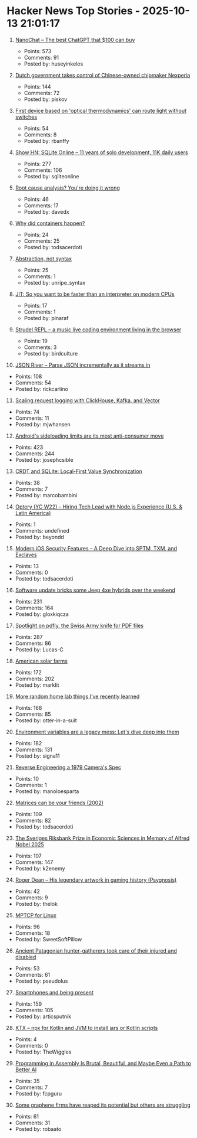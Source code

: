 # Hacker News Top Stories - 2025-10-13 21:01:17

1. [NanoChat – The best ChatGPT that $100 can buy](https://github.com/karpathy/nanochat)
   - Points: 573
   - Comments: 91
   - Posted by: huseyinkeles

2. [Dutch government takes control of Chinese-owned chipmaker Nexperia](https://www.cnbc.com/2025/10/13/dutch-government-takes-control-of-chinese-owned-chipmaker-nexperia.html)
   - Points: 144
   - Comments: 72
   - Posted by: piskov

3. [First device based on 'optical thermodynamics' can route light without switches](https://phys.org/news/2025-10-device-based-optical-thermodynamics-route.html)
   - Points: 54
   - Comments: 8
   - Posted by: rbanffy

4. [Show HN: SQLite Online – 11 years of solo development, 11K daily users](https://sqliteonline.com/)
   - Points: 277
   - Comments: 106
   - Posted by: sqliteonline

5. [Root cause analysis? You're doing it wrong](https://entropicthoughts.com/root-cause-analysis-youre-doing-it-wrong)
   - Points: 46
   - Comments: 17
   - Posted by: davedx

6. [Why did containers happen?](https://buttondown.com/justincormack/archive/ignore-previous-directions-8-devopsdays/)
   - Points: 24
   - Comments: 25
   - Posted by: todsacerdoti

7. [Abstraction, not syntax](https://ruudvanasseldonk.com/2025/abstraction-not-syntax)
   - Points: 25
   - Comments: 1
   - Posted by: unripe_syntax

8. [JIT: So you want to be faster than an interpreter on modern CPUs](https://www.pinaraf.info/2025/10/jit-so-you-want-to-be-faster-than-an-interpreter-on-modern-cpus/)
   - Points: 17
   - Comments: 1
   - Posted by: pinaraf

9. [Strudel REPL – a music live coding environment living in the browser](https://strudel.cc)
   - Points: 19
   - Comments: 3
   - Posted by: birdculture

10. [JSON River – Parse JSON incrementally as it streams in](https://github.com/rictic/jsonriver)
   - Points: 108
   - Comments: 54
   - Posted by: rickcarlino

11. [Scaling request logging with ClickHouse, Kafka, and Vector](https://www.geocod.io/code-and-coordinates/2025-10-02-from-millions-to-billions/)
   - Points: 74
   - Comments: 11
   - Posted by: mjwhansen

12. [Android's sideloading limits are its most anti-consumer move](https://www.makeuseof.com/androids-sideloading-limits-are-anti-consumer-move-yet/)
   - Points: 423
   - Comments: 244
   - Posted by: josephcsible

13. [CRDT and SQLite: Local-First Value Synchronization](https://marcobambini.substack.com/p/the-secret-life-of-a-local-first)
   - Points: 38
   - Comments: 7
   - Posted by: marcobambini

14. [Optery (YC W22) – Hiring Tech Lead with Node.js Experience (U.S. & Latin America)](https://www.optery.com/careers/)
   - Points: 1
   - Comments: undefined
   - Posted by: beyondd

15. [Modern iOS Security Features – A Deep Dive into SPTM, TXM, and Exclaves](https://arxiv.org/abs/2510.09272)
   - Points: 13
   - Comments: 0
   - Posted by: todsacerdoti

16. [Software update bricks some Jeep 4xe hybrids over the weekend](https://arstechnica.com/cars/2025/10/software-update-bricks-some-jeep-4xe-hybrids-over-the-weekend/)
   - Points: 231
   - Comments: 164
   - Posted by: gloxkiqcza

17. [Spotlight on pdfly, the Swiss Army knife for PDF files](https://chezsoi.org/lucas/blog/spotlight-on-pdfly.html)
   - Points: 287
   - Comments: 86
   - Posted by: Lucas-C

18. [American solar farms](https://tech.marksblogg.com/american-solar-farms.html)
   - Points: 172
   - Comments: 202
   - Posted by: marklit

19. [More random home lab things I've recently learned](https://chollinger.com/blog/2025/10/more-homelab-things-ive-recently-learned/)
   - Points: 168
   - Comments: 85
   - Posted by: otter-in-a-suit

20. [Environment variables are a legacy mess: Let's dive deep into them](https://allvpv.org/haotic-journey-through-envvars/)
   - Points: 182
   - Comments: 131
   - Posted by: signa11

21. [Reverse Engineering a 1979 Camera's Spec](https://blog.mano.lol/posts/film/)
   - Points: 10
   - Comments: 1
   - Posted by: manoloesparta

22. [Matrices can be your friends (2002)](https://www.sjbaker.org/steve/omniv/matrices_can_be_your_friends.html)
   - Points: 109
   - Comments: 82
   - Posted by: todsacerdoti

23. [The Sveriges Riksbank Prize in Economic Sciences in Memory of Alfred Nobel 2025](https://www.nobelprize.org/prizes/economic-sciences/2025/summary/)
   - Points: 107
   - Comments: 147
   - Posted by: k2enemy

24. [Roger Dean – His legendary artwork in gaming history (Psygnosis)](https://spillhistorie.no/2025/10/03/legends-of-the-games-industry-roger-dean/)
   - Points: 42
   - Comments: 9
   - Posted by: thelok

25. [MPTCP for Linux](https://www.mptcp.dev/)
   - Points: 96
   - Comments: 18
   - Posted by: SweetSoftPillow

26. [Ancient Patagonian hunter-gatherers took care of their injured and disabled](https://phys.org/news/2025-10-ancient-patagonian-hunter-disabled.html)
   - Points: 53
   - Comments: 61
   - Posted by: pseudolus

27. [Smartphones and being present](https://herman.bearblog.dev/being-present/)
   - Points: 159
   - Comments: 105
   - Posted by: articsputnik

28. [KTX – npx for Kotlin and JVM to install jars or Kotlin scripts](https://github.com/mpetuska/ktx)
   - Points: 4
   - Comments: 0
   - Posted by: TheWiggles

29. [Programming in Assembly Is Brutal, Beautiful, and Maybe Even a Path to Better AI](https://www.wired.com/story/programming-assembly-artificial-intelligence/)
   - Points: 35
   - Comments: 7
   - Posted by: fcpguru

30. [Some graphene firms have reaped its potential but others are struggling](https://www.theguardian.com/business/2025/oct/13/lab-to-fab-are-promises-of-a-graphene-revolution-finally-coming-true)
   - Points: 61
   - Comments: 31
   - Posted by: robaato

